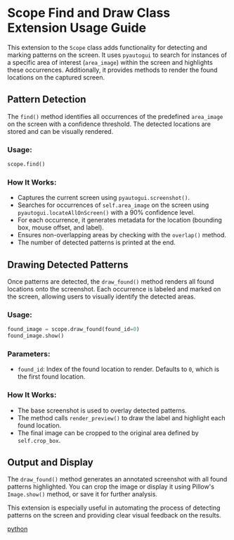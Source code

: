 Scope Find and Draw Class Extension Usage Guide
===============================================

This extension to the `Scope` class adds functionality for detecting and marking patterns on the screen. It uses `pyautogui` to search for instances of a specific area of interest (`area_image`) within the screen and highlights these occurrences. Additionally, it provides methods to render the found locations on the captured screen.


Pattern Detection
-----------------

The `find()` method identifies all occurrences of the predefined `area_image` on the screen with a confidence threshold. The detected locations are stored and can be visually rendered.

### Usage:

```python
scope.find()
```

### How It Works:

*   Captures the current screen using `pyautogui.screenshot()`.
*   Searches for occurrences of `self.area_image` on the screen using `pyautogui.locateAllOnScreen()` with a 90% confidence level.
*   For each occurrence, it generates metadata for the location (bounding box, mouse offset, and label).
*   Ensures non-overlapping areas by checking with the `overlap()` method.
*   The number of detected patterns is printed at the end.

Drawing Detected Patterns
-------------------------

Once patterns are detected, the `draw_found()` method renders all found locations onto the screenshot. Each occurrence is labeled and marked on the screen, allowing users to visually identify the detected areas.

### Usage:

```python
found_image = scope.draw_found(found_id=0)
found_image.show()
```

### Parameters:

*   `found_id`: Index of the found location to render. Defaults to `0`, which is the first found location.

### How It Works:

*   The base screenshot is used to overlay detected patterns.
*   The method calls `render_preview()` to draw the label and highlight each found location.
*   The final image can be cropped to the original area defined by `self.crop_box`.


    

Output and Display
------------------

The `draw_found()` method generates an annotated screenshot with all found patterns highlighted. You can crop the image or display it using Pillow's `Image.show()` method, or save it for further analysis.

This extension is especially useful in automating the process of detecting patterns on the screen and providing clear visual feedback on the results.

[python](../src/pyperiscope/layer4.py)